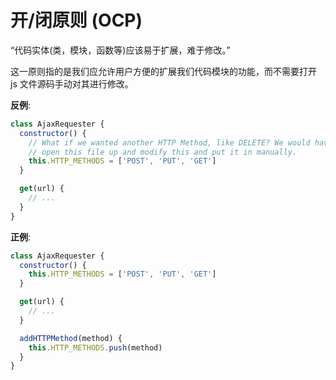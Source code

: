 # 开/闭原则 (OCP)

“代码实体(类，模块，函数等)应该易于扩展，难于修改。”

这一原则指的是我们应允许用户方便的扩展我们代码模块的功能，而不需要打开 js 文件源码手动对其进行修改。

**反例**:

```javascript
class AjaxRequester {
  constructor() {
    // What if we wanted another HTTP Method, like DELETE? We would have to
    // open this file up and modify this and put it in manually.
    this.HTTP_METHODS = ['POST', 'PUT', 'GET']
  }

  get(url) {
    // ...
  }
}
```

**正例**:

```javascript
class AjaxRequester {
  constructor() {
    this.HTTP_METHODS = ['POST', 'PUT', 'GET']
  }

  get(url) {
    // ...
  }

  addHTTPMethod(method) {
    this.HTTP_METHODS.push(method)
  }
}
```
